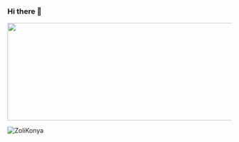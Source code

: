 ### Hi there 👋

<p align="center">
   <img src="https://octodex.github.com/images/godotocat.png" height="220" width="1010">
</p>

<p align="left">
   <img src="https://komarev.com/ghpvc/?username=ZoliKonya&label=Profile%20views&color=orange&style=flat" alt="ZoliKonya" />
</p>
